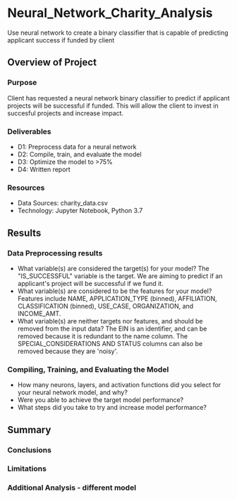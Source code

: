 # Neural_Network_Charity_Analysis
Use neural network to create a binary classifier that is capable of predicting applicant success if funded by client


## Overview of Project
  ### Purpose
   Client has requested a neural network binary classifier to predict if applicant projects will be successful if funded.  This will allow the client to invest in succesful projects and increase impact.  
  
  ### Deliverables
   - D1: Preprocess data for a neural network
   - D2: Compile, train, and evaluate the model
   - D3: Optimize the model to >75%
   - D4: Written report
   
  ### Resources
   - Data Sources: charity_data.csv
   - Technology:  Jupyter Notebook, Python 3.7

## Results

  ### Data Preprocessing results
   - What variable(s) are considered the target(s) for your model? The "IS_SUCCESSFUL" variable is the target.  We are aiming to predict if an applicant's project will be successful if we fund it. 
   - What variable(s) are considered to be the features for your model? Features include NAME, APPLICATION_TYPE (binned), AFFILIATION, CLASSIFICATION (binned), USE_CASE, ORGANIZATION, and INCOME_AMT. 
   - What variable(s) are neither targets nor features, and should be removed from the input data? The EIN is an identifier, and can be removed because it is redundant to the name column.  The SPECIAL_CONSIDERATIONS AND STATUS columns can also be removed because they are 'noisy'. 

  ### Compiling, Training, and Evaluating the Model
   - How many neurons, layers, and activation functions did you select for your neural network model, and why? 
   - Were you able to achieve the target model performance?
   - What steps did you take to try and increase model performance?
  
## Summary
  ### Conclusions
  ### Limitations
  ### Additional Analysis - different model
